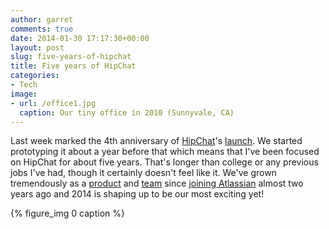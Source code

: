 ```yaml
---
author: garret
comments: true
date: 2014-01-30 17:17:30+00:00
layout: post
slug: five-years-of-hipchat
title: Five years of HipChat
categories:
- Tech
image:
- url: /office1.jpg
  caption: Our tiny office in 2010 (Sunnyvale, CA)
---
```


Last week marked the 4th anniversary of [HipChat](https://www.hipchat.com)'s [launch](http://blog.hipchat.com/2010/01/25/later-beta-hipchat-is-open-to-the-public/). We started prototyping it about a year before that which means that I've been focused on HipChat for about five years. That's longer than college or any previous jobs I've had, though it certainly doesn't feel like it. We've grown tremendously as a [product](http://blog.hipchat.com/category/releases/) and [team](https://www.hipchat.com/about) since [joining Atlassian](http://blog.hipchat.com/2012/03/07/weve-been-acquired-by-atlassian/) almost two years ago and 2014 is shaping up to be our most exciting yet!

{% figure_img 0 caption %}
